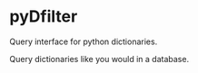 pyDfilter
===========

Query interface for python dictionaries.

Query dictionaries like you would in a database.

